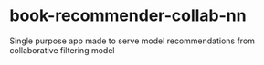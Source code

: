 # book-recommender-collab-nn
Single purpose app made to serve model recommendations from collaborative filtering model
